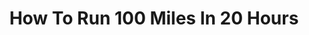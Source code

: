 ---
layout: interior
title: How To Run 100 Miles In 20 Hours
speaker: Thomas Stanley
permalink: thomas-stanley
image: img/20160607/thomas_stanley.jpg
event: 20160607
video: vRtotR9JKHk
favorite: My favorite thing about Wichita is the riverwalk, the running culture, the amazing food at Il Vicino and beer at Central Standard.
about: Thomas Stanley loves to run. For fun, he runs endlessly to train for any race, either a 5k, a marathon or an ultra-marathon. He enjoys running with his wife, Ashley, their daughter, Charlotte, and son, Peter. He works at the Kansas Leadership Center building partnerships and teaching and coaching around leadership.
twitter: thomasstanley
facebook: 
instagram: 
linkedin: 
website: 
email: 
telephone: 
---